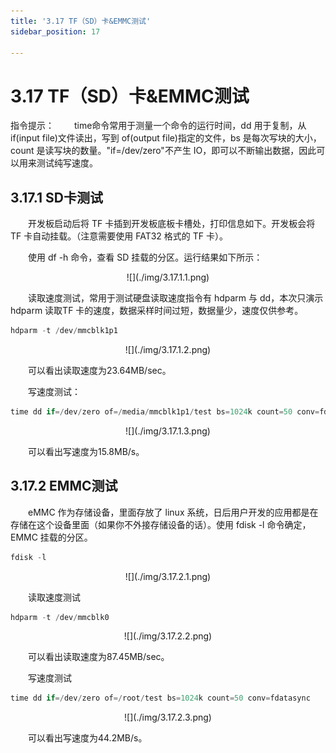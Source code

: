 ```yaml
---
title: '3.17 TF（SD）卡&EMMC测试'
sidebar_position: 17

---
```


# 3.17 TF（SD）卡&EMMC测试

指令提示：
&emsp;&emsp;time命令常用于测量一个命令的运行时间，dd 用于复制，从 if(input file)文件读出，写到 of(output file)指定的文件，bs 是每次写块的大小，count 是读写块的数量。"if=/dev/zero"不产生 IO，即可以不断输出数据，因此可以用来测试纯写速度。

## 3.17.1 SD卡测试

&emsp;&emsp;开发板启动后将 TF 卡插到开发板底板卡槽处，打印信息如下。开发板会将 TF 卡自动挂载。（注意需要使用 FAT32 格式的 TF 卡）。

&emsp;&emsp;使用 df -h 命令，查看 SD 挂载的分区。运行结果如下所示：

<center>
![](./img/3.17.1.1.png)
</center>

&emsp;&emsp;读取速度测试，常用于测试硬盘读取速度指令有 hdparm 与 dd，本次只演示 hdparm 读取TF 卡的速度，数据采样时间过短，数据量少，速度仅供参考。

```c#
hdparm -t /dev/mmcblk1p1
```

<center>
![](./img/3.17.1.2.png)
</center>

&emsp;&emsp;可以看出读取速度为23.64MB/sec。
	
&emsp;&emsp;写速度测试：

```c#
time dd if=/dev/zero of=/media/mmcblk1p1/test bs=1024k count=50 conv=fdatasync
```

<center>
![](./img/3.17.1.3.png)
</center>


&emsp;&emsp;可以看出写速度为15.8MB/s。

## 3.17.2 EMMC测试

&emsp;&emsp;eMMC 作为存储设备，里面存放了 linux 系统，日后用户开发的应用都是在存储在这个设备里面（如果你不外接存储设备的话）。使用 fdisk -l 命令确定，EMMC 挂载的分区。

```c#
fdisk -l
```

<center>
![](./img/3.17.2.1.png)
</center>

&emsp;&emsp;读取速度测试

```c#
hdparm -t /dev/mmcblk0
```

<center>
![](./img/3.17.2.2.png)
</center>

&emsp;&emsp;可以看出读取速度为87.45MB/sec。

&emsp;&emsp;写速度测试

```c#
time dd if=/dev/zero of=/root/test bs=1024k count=50 conv=fdatasync
```

<center>
![](./img/3.17.2.3.png)
</center>

&emsp;&emsp;可以看出写速度为44.2MB/s。











